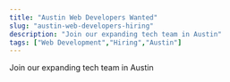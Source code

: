 ```yaml
---
title: "Austin Web Developers Wanted"
slug: "austin-web-developers-hiring"
description: "Join our expanding tech team in Austin"
tags: ["Web Development","Hiring","Austin"]
---
```


Join our expanding tech team in Austin
